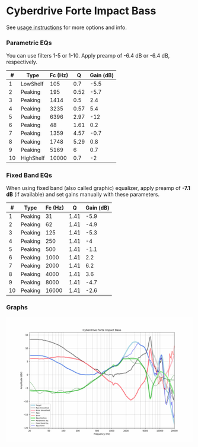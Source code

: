 # Cyberdrive Forte Impact Bass
See [usage instructions](https://github.com/jaakkopasanen/AutoEq#usage) for more options and info.

### Parametric EQs
You can use filters 1-5 or 1-10. Apply preamp of -6.4 dB or -6.4 dB, respectively.

|   # | Type      |   Fc (Hz) |    Q |   Gain (dB) |
|-----|-----------|-----------|------|-------------|
|   1 | LowShelf  |       105 | 0.7  |        -5.5 |
|   2 | Peaking   |       195 | 0.52 |        -5.7 |
|   3 | Peaking   |      1414 | 0.5  |         2.4 |
|   4 | Peaking   |      3235 | 0.57 |         5.4 |
|   5 | Peaking   |      6396 | 2.97 |       -12   |
|   6 | Peaking   |        48 | 1.61 |         0.2 |
|   7 | Peaking   |      1359 | 4.57 |        -0.7 |
|   8 | Peaking   |      1748 | 5.29 |         0.8 |
|   9 | Peaking   |      5169 | 6    |         0.7 |
|  10 | HighShelf |     10000 | 0.7  |        -2   |

### Fixed Band EQs
When using fixed band (also called graphic) equalizer, apply preamp of **-7.1 dB** (if available) and set gains manually with these parameters.

|   # | Type    |   Fc (Hz) |    Q |   Gain (dB) |
|-----|---------|-----------|------|-------------|
|   1 | Peaking |        31 | 1.41 |        -5.9 |
|   2 | Peaking |        62 | 1.41 |        -4.9 |
|   3 | Peaking |       125 | 1.41 |        -5.3 |
|   4 | Peaking |       250 | 1.41 |        -4   |
|   5 | Peaking |       500 | 1.41 |        -1.1 |
|   6 | Peaking |      1000 | 1.41 |         2.2 |
|   7 | Peaking |      2000 | 1.41 |         6.2 |
|   8 | Peaking |      4000 | 1.41 |         3.6 |
|   9 | Peaking |      8000 | 1.41 |        -4.7 |
|  10 | Peaking |     16000 | 1.41 |        -2.6 |

### Graphs
![](./Cyberdrive%20Forte%20Impact%20Bass.png)
